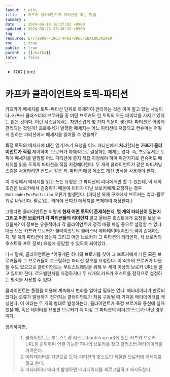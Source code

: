 ```yaml
---
layout  : wiki
title   : 카프카 클라이언트가 파티션을 찾는 방법 
summary : 
date    : 2024-04-19 18:37:02 +0900
updated : 2024-08-26 23:38:35 +0900
tag     :  
resource: E7/71995F-1963-4F92-886C-5BA1803A2A60
toc     : true
public  : true
parent  : [[/kafka]]
latex   : false
---
```

* TOC
{:toc}

# 카프카 클라이언트와 토픽-파티션

카프카가 메세지를 토픽-파티션 단위로 복제하여 관리하는 것은 이미 알고 있는 사실이다. 카프카 클러스터의 브로커들 중 어떤 브로커도 한 토픽의 모든 데이터를 가지고 있지는 않은 것이다. 이런 시스템에서는 자연스럽게 몇 가지 의문이 생긴다. 파티션은 어떻게 관리되는 것일까? 프로듀서가 발행한 메세지는 어느 파티션에 저장되고 컨슈머는 어떻게 원하는 파티션에서 메세지를 읽어올 수 있을까?

특정 토픽의 메세지에 대한 읽기/쓰기 요청을 어느 파티션에서 처리할지는 **카프카 클라이언트가 직접** 제어하며, 브로커가 자체적으로 결정하는 체계는 없다. 즉, 프로듀서는 토픽에 메세지를 발행할 어느 파티션에 쓸지 직접 지정해야 하며 마찬가지로 컨슈머도 메세지를 읽을 토픽의 파티션을 직접 지정해야한다. 두 개의 클라이언트가 같은 파티셔닝 스킴을 사용하려면 반드시 같은 키-파티션 매핑 메소드 계산 방식을 사용해야 한다.

이 과정에서 메세지를 읽고 쓰는 요청은 그 파티션의 리더에게만 할 수 있는데, 이 제약 조건은 브로커에서 검증하기 때문에 리더가 아닌 브로커에게 요청하는 경우 `NotLeaderForPartition` 오류가 발생한다. (파티션 복제 구조에서 브로커는 리더-팔로워로 나눠진다. 팔로워는 리더에 쓰여진 메세지를 복제하여 저장한다.)

그렇다면 클라이언트는 어떻게 **현재 어떤 토픽이 존재하는지, 몇 개의 파티션이 있는지 그리고 어떤 브로커가 각 파티션들의 리더인지** 알고 올바른 호스트에게 요청을 보낼 수 있을까? 이 정보는 유동적이라 각 클라이언트에 정적 매핑 파일 등으로 설정할 수 없다. 대신 모든 카프카 브로커가 클라이언트의 클러스터 메타데이터(어떤 토픽이 존재하는지, 몇 개의 파티션이 있는지 그리고 어떤 브로커가 그 파티션의 리더인지, 각 브로커의 호스트와 포트 정보) 요청에 응답할 수 있도록 되어있다.

다시 말해, 클라이언트는 *어떻게든 하나의 브로커를 찾아 그 브로커에게 다른 모든 브로커들과 그 브로커들이 호스팅하는 파티션 정보를 요청한다. 이 최초의 브로커가 다운될 수도 있으므로 클라이언트는 부트스트래핑을 위해 두 세개 이상의 브로커 URL을 알고 있어야 한다. 로드밸런서를 지정하거나 두 세개의 카프카 호스트를 정적으로 설정하는 방식을 사용할 수 있다.

클라이언트는 폴링을 이용해 계속해서 변화를 알아낼 필요는 없다. 메타데이터가 만료되었다는 오류가 발생하기 전까지는 클라이언트가 처음 구동될 때 가져온 메타데이터를 캐싱한다. 이 에러는 두 개의 형태로 발생하는데, 클라이언트가 특정 브로커와 통신에 실패했을 때, 혹은 데이터를 요청한 브로커가 더 이상 그 파티션의 리더(호스트)가 아닌 경우이다. 

정리하자면,


>1. 클라이언트는 부트스트랩 리스트(bootstrap.url)에 있는 카프카 브로커 URL을 순회하며 연결 가능한 하나의 브로커를 찾고 클러스터 메타데이터를 가져온다.
>2. 메타데이터를 기반으로 토픽-파티션의 호스트인 적절한 브로커에 메세지를 읽고 쓴다.
>3. 메타데이터 에러가 발생하면 메타데이터를 새로고침하고 재시도한다.
